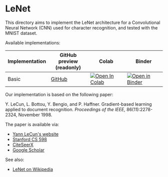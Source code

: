# LeNet

This directory aims to implement the LeNet architecture for a Convolutional
Neural Network (CNN) used for character recognition, and tested with the MNIST
dataset.

Available implementations:

| Implementation | GitHub preview<br/>(readonly) | Colab | Binder |
| -------------- | ----------------------------- | ----- | ------ |
| Basic | [GitHub][github-basic] | [![Open In Colab][colab-badge]][colab-basic] | [![Open in Binder][binder-badge]][binder-basic] |

Our implementation is based on the following paper:

Y. LeCun, L. Bottou, Y. Bengio, and P. Haffner. Gradient-based learning applied
to document recognition. _Proceedings of the IEEE,_ 86(11):2278-2324, November
1998.

The paper is available via:

* [Yann LeCun's website](http://yann.lecun.com/exdb/publis/pdf/lecun-98.pdf)
* [Stanford CS 598](http://vision.stanford.edu/cs598_spring07/papers/Lecun98.pdf)
* [CiteSeerX](http://citeseerx.ist.psu.edu/viewdoc/summary?doi=10.1.1.138.1115)
* [Google Scholar][lenet-google-scholar]

See also:

* [LeNet on Wikipedia](https://en.wikipedia.org/wiki/LeNet)

[colab-badge]: https://colab.research.google.com/assets/colab-badge.svg
[binder-badge]: https://static.mybinder.org/badge_logo.svg
[github-basic]: Basic_LeNet_in_Keras.ipynb
[colab-basic]: https://colab.research.google.com/github/mbrukman/reimplementing-ml-papers/blob/main/lenet/Basic_LeNet_in_Keras.ipynb
[binder-basic]: https://mybinder.org/v2/gh/mbrukman/reimplementing-ml-papers/main?filepath=lenet/Basic_LeNet_in_Keras.ipynb
[lenet-google-scholar]: https://scholar.google.com/citations?view_op=view_citation&hl=en&user=WLN3QrAAAAAJ&citation_for_view=WLN3QrAAAAAJ:u5HHmVD_uO8C
